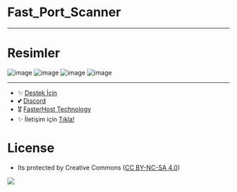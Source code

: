 # Fast_Port_Scanner
---


# Resimler
![image](https://user-images.githubusercontent.com/63351166/210177969-6167dd36-29c7-4dc9-a866-a646d3160852.png)
![image](https://user-images.githubusercontent.com/63351166/210177976-70485b39-678b-4c66-9968-537b8e0d4f49.png)
![image](https://user-images.githubusercontent.com/63351166/210177982-81a4d3f7-85f8-4cd0-89b8-98dc68822386.png)
![image](https://user-images.githubusercontent.com/63351166/210177986-d0c78d39-8a9b-424e-b5e0-466aeb09cdec.png)

---
- ✨ [Destek İçin](https://fastuptime.com) <br>
- 💕 [Discord](https://fastuptime.com/discord)<br>
- 🎖️ [FasterHost Technology](https://fasterhost.tech/)<br>
- ✨ İletişim için [Tıkla!](mailto:fastuptime@gmail.com)<br>

# License
- Its protected by Creative Commons ([CC BY-NC-SA 4.0](https://creativecommons.org/licenses/by-nc-sa/4.0/))

<a href="https://creativecommons.org/licenses/by-nc-sa/4.0/" title="BYNCSA40"><img src="https://licensebuttons.net/l/by-nc-sa/4.0/88x31.png"></a>
